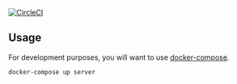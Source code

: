 [![CircleCI](https://circleci.com/gh/micro-deployment/users/tree/master.svg?style=svg)](https://circleci.com/gh/micro-deployment/users/tree/master)

## Usage

For development purposes, you will want to use [docker-compose](https://docs.docker.com/compose/).

    docker-compose up server
